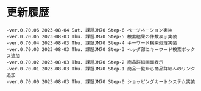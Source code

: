 # 更新履歴

	-ver.0.70.06 2023-08-04 Sat. 課題JM70 Step-6 ページネーション実装
	-ver.0.70.05 2023-08-03 Thu. 課題JM70 Step-5 検索結果の件数表示実装
	-ver.0.70.04 2023-08-03 Thu. 課題JM70 Step-4 キーワード検索処理実装
	-ver.0.70.03 2023-08-03 Thu. 課題JM70 Step-3 ヘッダ部にキーワード検索ボックス追加
	-ver.0.70.02 2023-08-03 Thu. 課題JM70 Step-2 商品詳細画面表示
	-ver.0.70.01 2023-08-03 Thu. 課題JM70 Step-1 商品一覧から商品詳細へのリンク追加
	-ver.0.70.00 2023-08-03 Thu. 課題JM70 Step-0 ショッピングカートシステム実装